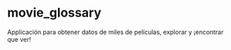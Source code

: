 # movie_glossary
Applicación para obtener datos de miles de películas, explorar y ¡encontrar que ver!
